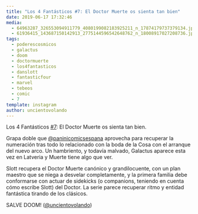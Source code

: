 ```yaml
---
title: "Los 4 Fantásticos #7: El Doctor Muerte os sienta tan bien"
date: 2019-06-17 17:32:46
media: 
  - 64963287_326553094911779_4080199082183925211_n_17874179737379134.jpg
  - 61936415_143687150142913_2775144596542648762_n_18008917027208736.jpg
tags: 
  - poderescosmicos
  - galactus
  - doom
  - doctormuerte
  - los4fantasticos
  - danslott
  - fantasticfour
  - marvel
  - tebeos
  - comic
  - 7
template: instagram
author: uncientovolando
---
```


Los 4 Fantásticos [#7](/tags/7): El Doctor Muerte os sienta tan bien.

Grapa doble que [@paninicomicsespana](https://instagram.com/paninicomicsespana) aprovecha para recuperar la numeración tras todo lo relacionado con la boda de la Cosa con el arranque del nuevo arco. Un hambriento, y todavía malvado, Galactus aparece esta vez en Latveria y Muerte tiene algo que ver.

Slott recupera el Doctor Muerte canónico y grandilocuente, con un plan maestro que se niega a desvelar completamente, y la primera familia debe conformarse con actuar de sidekicks (o companions, teniendo en cuenta cómo escribe Slott) del Doctor. 
La serie parece recuperar ritmo y entidad fantástica tirando de los clásicos.

SALVE DOOM! ([@uncientovolando](https://instagram.com/uncientovolando))
